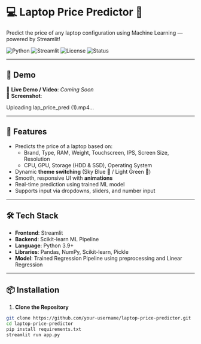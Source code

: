 # 💻 Laptop Price Predictor 🎯  
Predict the price of any laptop configuration using Machine Learning — powered by Streamlit!

![Python](https://img.shields.io/badge/Python-3.9-blue?logo=python&logoColor=white)
![Streamlit](https://img.shields.io/badge/Built%20with-Streamlit-ff4b4b?logo=streamlit&logoColor=white)
![License](https://img.shields.io/badge/License-MIT-green)
![Status](https://img.shields.io/badge/Status-Working-brightgreen)

---

## 🚀 Demo

🎥 **Live Demo / Video**: _Coming Soon_  
📸 **Screenshot**:  


Uploading lap_price_pred (1).mp4…



---

## 🧠 Features

- Predicts the price of a laptop based on:
  - Brand, Type, RAM, Weight, Touchscreen, IPS, Screen Size, Resolution
  - CPU, GPU, Storage (HDD & SSD), Operating System
- Dynamic **theme switching** (Sky Blue 🌌 / Light Green 🌿)
- Smooth, responsive UI with **animations**
- Real-time prediction using trained ML model
- Supports input via dropdowns, sliders, and number input

---

## 🛠 Tech Stack

- **Frontend**: Streamlit
- **Backend**: Scikit-learn ML Pipeline
- **Language**: Python 3.9+
- **Libraries**: Pandas, NumPy, Scikit-learn, Pickle
- **Model**: Trained Regression Pipeline using preprocessing and Linear Regression

---

## 📦 Installation

1. **Clone the Repository**  
```bash
git clone https://github.com/your-username/laptop-price-predictor.git
cd laptop-price-predictor
pip install requirements.txt
streamlit run app.py
